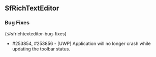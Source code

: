 ## SfRichTextEditor

### Bug Fixes
{:#sfrichtexteditor-bug-fixes}

* \#253854, \#253856 - [UWP] Application will no longer crash while updating the toolbar status.